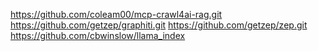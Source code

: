https://github.com/coleam00/mcp-crawl4ai-rag.git
https://github.com/getzep/graphiti.git
https://github.com/getzep/zep.git
https://github.com/cbwinslow/llama_index
